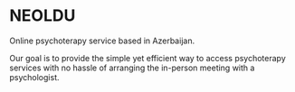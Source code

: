 # NEOLDU

Online psychoterapy service based in Azerbaijan.

Our goal is to provide the simple yet efficient way to access psychoterapy services
with no hassle of arranging the in-person meeting with a psychologist.
